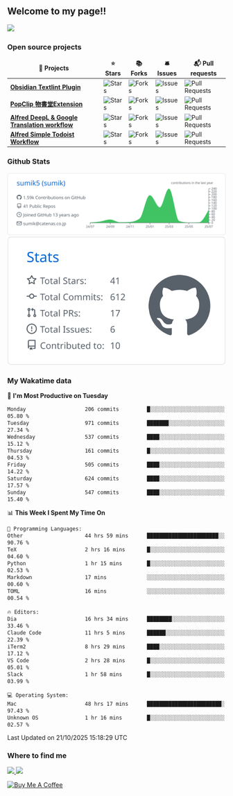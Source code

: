 
<h2>Welcome to my page!!</h2>

![](https://komarev.com/ghpvc/?username=shivase&color=red)

<h3>Open source projects</h3>
<table>
  <thead align="center">
    <tr border: none;>
      <td><b>🎁 Projects</b></td>
      <td><b>⭐ Stars</b></td>
      <td><b>📚 Forks</b></td>
      <td><b>🛎 Issues</b></td>
      <td><b>📬 Pull requests</b></td>
    </tr>
  </thead>
  <tbody>
    <tr>
      <td><a href="https://github.com/shivase/obsidian-textlint"><b>Obsidian Textlint Plugin</b></a></td>
      <td><img alt="Stars" src="https://img.shields.io/github/stars/shivase/obsidian-textlint?style=flat-square&labelColor=343b41"/></td>
      <td><img alt="Forks" src="https://img.shields.io/github/forks/shivase/obsidian-textlint?style=flat-square&labelColor=343b41"/></td>
      <td><img alt="Issues" src="https://img.shields.io/github/issues/shivase/obsidian-textlint?style=flat-square&labelColor=343b41"/></td>
      <td><img alt="Pull Requests" src="https://img.shields.io/github/issues-pr/shivase/obsidian-textlint?style=flat-square&labelColor=343b41"/></td>
    </tr>
    <tr>
      <td><a href="https://github.com/shivase/popclip-monokakido"><b>PopClip 物書堂Extension</b></a></td>
      <td><img alt="Stars" src="https://img.shields.io/github/stars/shivase/popclip-monokakido?style=flat-square&labelColor=343b41"/></td>
      <td><img alt="Forks" src="https://img.shields.io/github/forks/shivase/popclip-monokakido?style=flat-square&labelColor=343b41"/></td>
      <td><img alt="Issues" src="https://img.shields.io/github/issues/shivase/popclip-monokakido?style=flat-square&labelColor=343b41"/></td>
      <td><img alt="Pull Requests" src="https://img.shields.io/github/issues-pr/shivase/popclip-monokakido?style=flat-square&labelColor=343b41"/></td>
    </tr>
    <tr>
      <td><a href="https://github.com/shivase/alfred-workflow-deepl-google-translation"><b>Alfred DeepL & Google Translation workflow</b></a></td>
      <td><img alt="Stars" src="https://img.shields.io/github/stars/shivase/alfred-workflow-deepl-google-translation?style=flat-square&labelColor=343b41"/></td>
      <td><img alt="Forks" src="https://img.shields.io/github/forks/shivase/alfred-workflow-deepl-google-translation?style=flat-square&labelColor=343b41"/></td>
      <td><img alt="Issues" src="https://img.shields.io/github/issues/shivase/alfred-workflow-deepl-google-translation?style=flat-square&labelColor=343b41"/></td>
      <td><img alt="Pull Requests" src="https://img.shields.io/github/issues-pr/shivase/alfred-workflow-deepl-google-translation?style=flat-square&labelColor=343b41"/></td>
    </tr>
    <tr>
      <td><a href="https://github.com/shivase/alfred-simple-todoist"><b>Alfred Simple Todoist Workflow</b></a></td>
      <td><img alt="Stars" src="https://img.shields.io/github/stars/shivase/alfred-simple-todoist?style=flat-square&labelColor=343b41"/></td>
      <td><img alt="Forks" src="https://img.shields.io/github/forks/shivase/alfred-simple-todoist?style=flat-square&labelColor=343b41"/></td>
      <td><img alt="Issues" src="https://img.shields.io/github/issues/shivase/alfred-simple-todoist?style=flat-square&labelColor=343b41"/></td>
      <td><img alt="Pull Requests" src="https://img.shields.io/github/issues-pr/shivase/alfred-simple-todoist?style=flat-square&labelColor=343b41"/></td>
    </tr>
  </tbody>
</table>

<h3>Github Stats</h3>

![](https://raw.githubusercontent.com/shivase/profile-summary-cards/master/profile-summary-card-output/github/0-profile-details.svg)
![](https://raw.githubusercontent.com/shivase/profile-summary-cards/master/profile-summary-card-output/github/3-stats.svg)

<h3>My Wakatime data</h3>

<!--START_SECTION:waka-->
📅 **I'm Most Productive on Tuesday** 

```text
Monday                   206 commits         █░░░░░░░░░░░░░░░░░░░░░░░░   05.80 % 
Tuesday                  971 commits         ███████░░░░░░░░░░░░░░░░░░   27.34 % 
Wednesday                537 commits         ████░░░░░░░░░░░░░░░░░░░░░   15.12 % 
Thursday                 161 commits         █░░░░░░░░░░░░░░░░░░░░░░░░   04.53 % 
Friday                   505 commits         ████░░░░░░░░░░░░░░░░░░░░░   14.22 % 
Saturday                 624 commits         ████░░░░░░░░░░░░░░░░░░░░░   17.57 % 
Sunday                   547 commits         ████░░░░░░░░░░░░░░░░░░░░░   15.40 % 
```


📊 **This Week I Spent My Time On** 

```text
💬 Programming Languages: 
Other                    44 hrs 59 mins      ███████████████████████░░   90.76 % 
TeX                      2 hrs 16 mins       █░░░░░░░░░░░░░░░░░░░░░░░░   04.60 % 
Python                   1 hr 15 mins        █░░░░░░░░░░░░░░░░░░░░░░░░   02.53 % 
Markdown                 17 mins             ░░░░░░░░░░░░░░░░░░░░░░░░░   00.60 % 
TOML                     16 mins             ░░░░░░░░░░░░░░░░░░░░░░░░░   00.54 % 

🔥 Editors: 
Dia                      16 hrs 34 mins      ████████░░░░░░░░░░░░░░░░░   33.46 % 
Claude Code              11 hrs 5 mins       ██████░░░░░░░░░░░░░░░░░░░   22.39 % 
iTerm2                   8 hrs 29 mins       ████░░░░░░░░░░░░░░░░░░░░░   17.12 % 
VS Code                  2 hrs 28 mins       █░░░░░░░░░░░░░░░░░░░░░░░░   05.01 % 
Slack                    1 hr 58 mins        █░░░░░░░░░░░░░░░░░░░░░░░░   03.99 % 

💻 Operating System: 
Mac                      48 hrs 17 mins      ████████████████████████░   97.43 % 
Unknown OS               1 hr 16 mins        █░░░░░░░░░░░░░░░░░░░░░░░░   02.57 % 
```


 Last Updated on 21/10/2025 15:18:29 UTC
<!--END_SECTION:waka-->

<h3>Where to find me</h3>
<p>
  <a href="https://www.twitter.com/sumik5">
    <img src="https://img.shields.io/badge/twitter-%231DA1F2.svg?&style=for-the-badge&logo=twitter&logoColor=white" height=25>
  </a>
  <a href="https://zenn.dev/shivase">
    <img src="https://img.shields.io/badge/-Zenn-03363D.svg?logo=zenn&style=flat-square" height=25>
  </a>
</p>

<p>
  <a href="https://www.buymeacoffee.com/shivase" target="_blank" rel="noreferrer nofollow">
    <img src="https://cdn.buymeacoffee.com/buttons/default-red.png" alt="Buy Me A Coffee" height="30" width="150" >
  </a>
</p>
